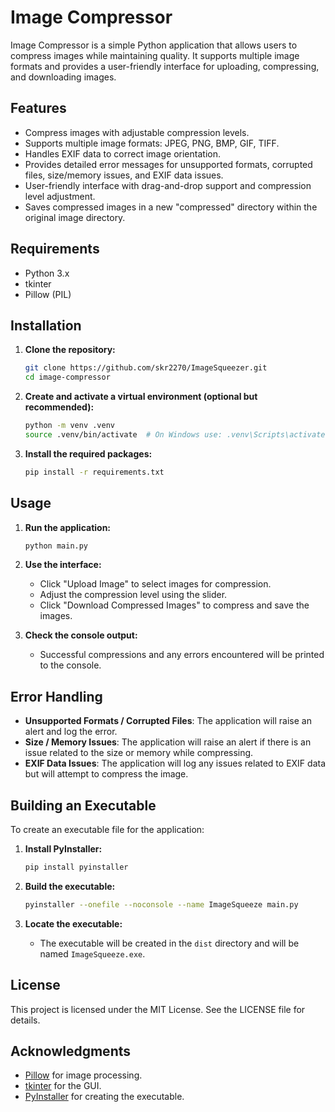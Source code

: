 
# Image Compressor

Image Compressor is a simple Python application that allows users to compress images while maintaining quality. It supports multiple image formats and provides a user-friendly interface for uploading, compressing, and downloading images.

## Features

- Compress images with adjustable compression levels.
- Supports multiple image formats: JPEG, PNG, BMP, GIF, TIFF.
- Handles EXIF data to correct image orientation.
- Provides detailed error messages for unsupported formats, corrupted files, size/memory issues, and EXIF data issues.
- User-friendly interface with drag-and-drop support and compression level adjustment.
- Saves compressed images in a new "compressed" directory within the original image directory.

## Requirements

- Python 3.x
- tkinter
- Pillow (PIL)

## Installation

1. **Clone the repository:**
   ```bash
   git clone https://github.com/skr2270/ImageSqueezer.git
   cd image-compressor
   ```

2. **Create and activate a virtual environment (optional but recommended):**
   ```bash
   python -m venv .venv
   source .venv/bin/activate  # On Windows use: .venv\Scripts\activate
   ```

3. **Install the required packages:**
   ```bash
   pip install -r requirements.txt
   ```

## Usage

1. **Run the application:**
   ```bash
   python main.py
   ```

2. **Use the interface:**
   - Click "Upload Image" to select images for compression.
   - Adjust the compression level using the slider.
   - Click "Download Compressed Images" to compress and save the images.

3. **Check the console output:**
   - Successful compressions and any errors encountered will be printed to the console.

## Error Handling

- **Unsupported Formats / Corrupted Files**: The application will raise an alert and log the error.
- **Size / Memory Issues**: The application will raise an alert if there is an issue related to the size or memory while compressing.
- **EXIF Data Issues**: The application will log any issues related to EXIF data but will attempt to compress the image.

## Building an Executable

To create an executable file for the application:

1. **Install PyInstaller:**
   ```bash
   pip install pyinstaller
   ```

2. **Build the executable:**
   ```bash
   pyinstaller --onefile --noconsole --name ImageSqueeze main.py
   ```

3. **Locate the executable:**
   - The executable will be created in the `dist` directory and will be named `ImageSqueeze.exe`.

## License

This project is licensed under the MIT License. See the LICENSE file for details.

## Acknowledgments

- [Pillow](https://python-pillow.org/) for image processing.
- [tkinter](https://docs.python.org/3/library/tkinter.html) for the GUI.
- [PyInstaller](https://www.pyinstaller.org/) for creating the executable.
